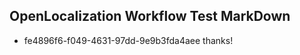 ## OpenLocalization Workflow Test MarkDown
* fe4896f6-f049-4631-97dd-9e9b3fda4aee thanks!

<!--HONumber=Jul16_HO3-->


